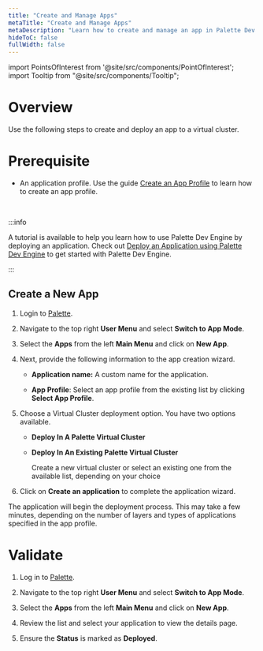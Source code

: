```yaml
---
title: "Create and Manage Apps"
metaTitle: "Create and Manage Apps"
metaDescription: "Learn how to create and manage an app in Palette Dev Engine."
hideToC: false
fullWidth: false
---
```





import PointsOfInterest from '@site/src/components/PointOfInterest';
import Tooltip from "@site/src/components/Tooltip";



# Overview

Use the following steps to create and deploy an app to a virtual cluster.


# Prerequisite 

- An application profile. Use the guide [Create an App Profile](/devx/app-profile/create-app-profile) to learn how to create an app profile.

<br />


  :::info

  A tutorial is available to help you learn how to use Palette Dev Engine by deploying an application. Check out [Deploy an Application using Palette Dev Engine](/devx/apps/deploy-app) to get started with Palette Dev Engine.

  :::

## Create a New App


1. Login to [Palette](https://console.spectrocloud.com).



2. Navigate to the top right **User Menu** and select **Switch to App Mode**.



3. Select the **Apps** from the left **Main Menu** and click on **New App**.



4. Next, provide the following information to the app creation wizard.

    * **Application name:** A custom name for the application.

    * **App Profile**:  Select an app profile from the existing list by clicking **Select App Profile**.



5.  Choose a Virtual Cluster deployment option. You have two options available.

    - **Deploy In A Palette Virtual Cluster**

    - **Deploy In An Existing Palette Virtual Cluster**

      Create a new virtual cluster or select an existing one from the available list, depending on your choice 


6. Click on **Create an application** to complete the application wizard. 



The application will begin the deployment process. This may take a few minutes, depending on the number of layers and types of applications specified in the app profile.



# Validate

1. Log in to [Palette](https://console.spectrocloud.com).



2. Navigate to the top right **User Menu** and select **Switch to App Mode**.



3. Select the **Apps** from the left **Main Menu** and click on **New App**.



4. Review the list and select your application to view the details page.


5. Ensure the **Status** is marked as **Deployed**.
